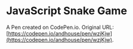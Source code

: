 # JavaScript Snake Game

A Pen created on CodePen.io. Original URL: [https://codepen.io/andhouse/pen/wzjKjw](https://codepen.io/andhouse/pen/wzjKjw).

